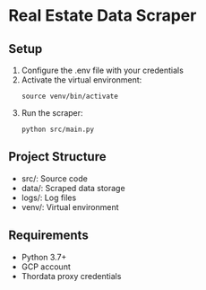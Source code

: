 # Real Estate Data Scraper

## Setup
1. Configure the .env file with your credentials
2. Activate the virtual environment:
   ```
   source venv/bin/activate
   ```
3. Run the scraper:
   ```
   python src/main.py
   ```

## Project Structure
- src/: Source code
- data/: Scraped data storage
- logs/: Log files
- venv/: Virtual environment

## Requirements
- Python 3.7+
- GCP account
- Thordata proxy credentials
